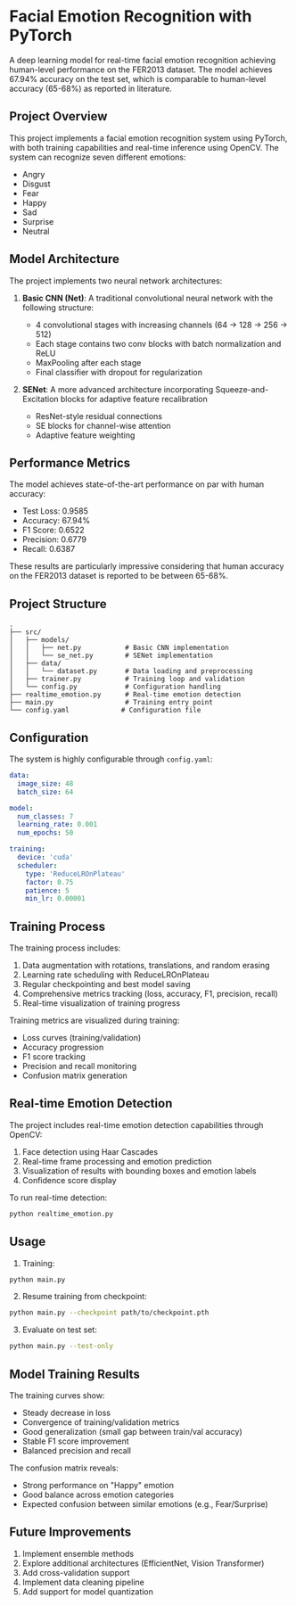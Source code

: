 # Facial Emotion Recognition with PyTorch

A deep learning model for real-time facial emotion recognition achieving human-level performance on the FER2013 dataset. The model achieves 67.94% accuracy on the test set, which is comparable to human-level accuracy (65-68%) as reported in literature.

## Project Overview

This project implements a facial emotion recognition system using PyTorch, with both training capabilities and real-time inference using OpenCV. The system can recognize seven different emotions:

- Angry
- Disgust
- Fear
- Happy
- Sad
- Surprise
- Neutral

## Model Architecture

The project implements two neural network architectures:

1. **Basic CNN (Net)**: A traditional convolutional neural network with the following structure:

   - 4 convolutional stages with increasing channels (64 → 128 → 256 → 512)
   - Each stage contains two conv blocks with batch normalization and ReLU
   - MaxPooling after each stage
   - Final classifier with dropout for regularization
2. **SENet**: A more advanced architecture incorporating Squeeze-and-Excitation blocks for adaptive feature recalibration

   - ResNet-style residual connections
   - SE blocks for channel-wise attention
   - Adaptive feature weighting

## Performance Metrics

The model achieves state-of-the-art performance on par with human accuracy:

- Test Loss: 0.9585
- Accuracy: 67.94%
- F1 Score: 0.6522
- Precision: 0.6779
- Recall: 0.6387

These results are particularly impressive considering that human accuracy on the FER2013 dataset is reported to be between 65-68%.

## Project Structure

```
.
├── src/
│   ├── models/
│   │   ├── net.py           # Basic CNN implementation
│   │   └── se_net.py        # SENet implementation
│   ├── data/
│   │   └── dataset.py       # Data loading and preprocessing
│   ├── trainer.py           # Training loop and validation
│   └── config.py            # Configuration handling
├── realtime_emotion.py      # Real-time emotion detection
├── main.py                  # Training entry point
└── config.yaml             # Configuration file
```

## Configuration

The system is highly configurable through `config.yaml`:

```yaml
data:
  image_size: 48
  batch_size: 64

model:
  num_classes: 7
  learning_rate: 0.001
  num_epochs: 50

training:
  device: 'cuda'
  scheduler:
    type: 'ReduceLROnPlateau'
    factor: 0.75
    patience: 5
    min_lr: 0.00001
```

## Training Process

The training process includes:

1. Data augmentation with rotations, translations, and random erasing
2. Learning rate scheduling with ReduceLROnPlateau
3. Regular checkpointing and best model saving
4. Comprehensive metrics tracking (loss, accuracy, F1, precision, recall)
5. Real-time visualization of training progress

Training metrics are visualized during training:

- Loss curves (training/validation)
- Accuracy progression
- F1 score tracking
- Precision and recall monitoring
- Confusion matrix generation

## Real-time Emotion Detection

The project includes real-time emotion detection capabilities through OpenCV:

1. Face detection using Haar Cascades
2. Real-time frame processing and emotion prediction
3. Visualization of results with bounding boxes and emotion labels
4. Confidence score display

To run real-time detection:

```bash
python realtime_emotion.py
```

## Usage

1. Training:

```bash
python main.py
```

2. Resume training from checkpoint:

```bash
python main.py --checkpoint path/to/checkpoint.pth
```

3. Evaluate on test set:

```bash
python main.py --test-only
```

## Model Training Results

The training curves show:

- Steady decrease in loss
- Convergence of training/validation metrics
- Good generalization (small gap between train/val accuracy)
- Stable F1 score improvement
- Balanced precision and recall

The confusion matrix reveals:

- Strong performance on "Happy" emotion
- Good balance across emotion categories
- Expected confusion between similar emotions (e.g., Fear/Surprise)

## Future Improvements

1. Implement ensemble methods
2. Explore additional architectures (EfficientNet, Vision Transformer)
3. Add cross-validation support
4. Implement data cleaning pipeline
5. Add support for model quantization
